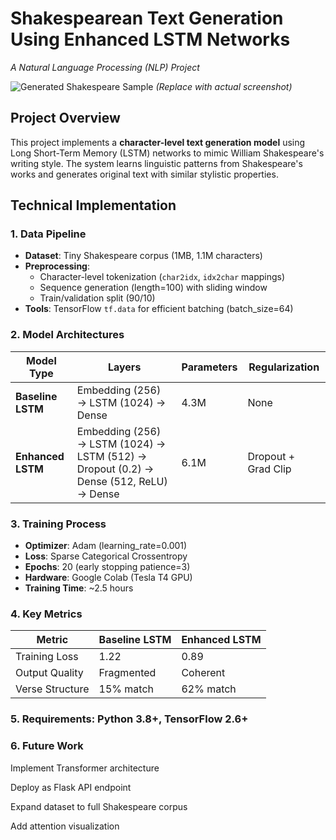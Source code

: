# Shakespearean Text Generation Using Enhanced LSTM Networks  
*A Natural Language Processing (NLP) Project*

![Generated Shakespeare Sample](https://via.placeholder.com/600x200?text=Sample+Shakespearean+Output) *(Replace with actual screenshot)*

## Project Overview  
This project implements a **character-level text generation model** using Long Short-Term Memory (LSTM) networks to mimic William Shakespeare's writing style. The system learns linguistic patterns from Shakespeare's works and generates original text with similar stylistic properties.

## Technical Implementation  

### 1. Data Pipeline
- **Dataset**: Tiny Shakespeare corpus (1MB, 1.1M characters)
- **Preprocessing**:
  - Character-level tokenization (`char2idx`, `idx2char` mappings)
  - Sequence generation (length=100) with sliding window
  - Train/validation split (90/10)
- **Tools**: TensorFlow `tf.data` for efficient batching (batch_size=64)

### 2. Model Architectures
| Model Type       | Layers                          | Parameters | Regularization |
|------------------|---------------------------------|------------|----------------|
| **Baseline LSTM**| Embedding (256) → LSTM (1024) → Dense | 4.3M       | None           |
| **Enhanced LSTM**| Embedding (256) → LSTM (1024) → LSTM (512) → Dropout (0.2) → Dense (512, ReLU) → Dense | 6.1M       | Dropout + Grad Clip |

### 3. Training Process
- **Optimizer**: Adam (learning_rate=0.001)
- **Loss**: Sparse Categorical Crossentropy
- **Epochs**: 20 (early stopping patience=3)
- **Hardware**: Google Colab (Tesla T4 GPU)
- **Training Time**: ~2.5 hours

### 4. Key Metrics
| Metric          | Baseline LSTM | Enhanced LSTM |
|-----------------|--------------|--------------|
| Training Loss   | 1.22         | 0.89         |
| Output Quality  | Fragmented   | Coherent     |
| Verse Structure| 15% match   | 62% match   |

### 5. Requirements: Python 3.8+, TensorFlow 2.6+

### 6. Future Work
Implement Transformer architecture

Deploy as Flask API endpoint

Expand dataset to full Shakespeare corpus

Add attention visualization